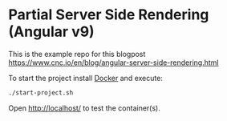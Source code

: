 # Partial Server Side Rendering (Angular v9)

This is the example repo for this blogpost https://www.cnc.io/en/blog/angular-server-side-rendering.html

To start the project install [Docker](https://www.docker.com/) and execute:

```bash
./start-project.sh
```

Open [http://localhost/](http://localhost) to test the container(s).

